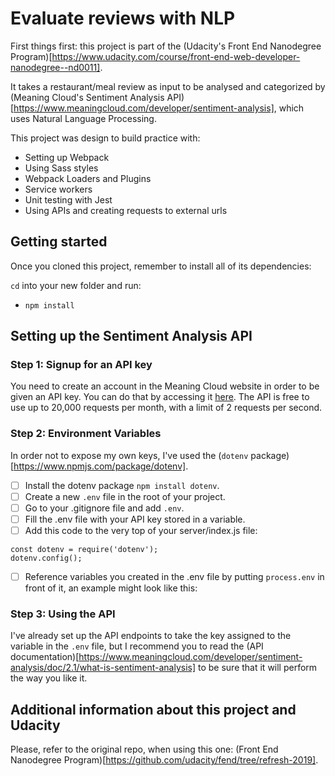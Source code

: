 # Evaluate reviews with NLP

First things first: this project is part of the (Udacity's Front End Nanodegree Program)[https://www.udacity.com/course/front-end-web-developer-nanodegree--nd0011].

It takes a restaurant/meal review as input to be analysed and categorized by (Meaning Cloud's Sentiment Analysis API)[https://www.meaningcloud.com/developer/sentiment-analysis], which uses Natural Language Processing.

This project was design to build practice with:
- Setting up Webpack
- Using Sass styles
- Webpack Loaders and Plugins
- Service workers
- Unit testing with Jest
- Using APIs and creating requests to external urls

## Getting started

Once you cloned this project, remember to install all of its dependencies:

`cd` into your new folder and run:
- `npm install`

## Setting up the Sentiment Analysis API

### Step 1: Signup for an API key
You need to create an account in the Meaning Cloud website in order to be given an API key. You can do that by accessing it [here](https://www.meaningcloud.com/developer/sentiment-analysis). The API is free to use up to 20,000 requests per month, with a limit of 2 requests per second.

### Step 2: Environment Variables
In order not to expose my own keys, I've used the (`dotenv` package)[https://www.npmjs.com/package/dotenv].

- [ ] Install the dotenv package ```npm install dotenv```.
- [ ] Create a new ```.env``` file in the root of your project.
- [ ] Go to your .gitignore file and add ```.env```.
- [ ] Fill the .env file with your API key stored in a variable.
- [ ] Add this code to the very top of your server/index.js file:
```
const dotenv = require('dotenv');
dotenv.config();
```
- [ ] Reference variables you created in the .env file by putting ```process.env``` in front of it, an example might look like this:

### Step 3: Using the API
I've already set up the API endpoints to take the key assigned to the variable in the `.env` file, but I recommend you to read the (API documentation)[https://www.meaningcloud.com/developer/sentiment-analysis/doc/2.1/what-is-sentiment-analysis] to be sure that it will perform the way you like it.


## Additional information about this project and Udacity
Please, refer to the original repo, when using this one: (Front End Nanodegree Program)[https://github.com/udacity/fend/tree/refresh-2019].
